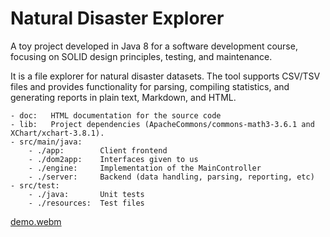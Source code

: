 # Natural Disaster Explorer

A toy project developed in Java 8 for a software development course, focusing on SOLID design principles, testing, and maintenance.

It is a file explorer for natural disaster datasets. The tool supports CSV/TSV files and provides functionality for parsing, compiling statistics, and generating reports in plain text, Markdown, and HTML.

```
- doc:   HTML documentation for the source code
- lib:   Project dependencies (ApacheCommons/commons-math3-3.6.1 and XChart/xchart-3.8.1).
- src/main/java:
    - ./app:        Client frontend
    - ./dom2app:    Interfaces given to us
    - ./engine:     Implementation of the MainController
    - ./server:     Backend (data handling, parsing, reporting, etc)
- src/test:
    - ./java:       Unit tests
    - ./resources:  Test files
```
[demo.webm](https://github.com/user-attachments/assets/bc2287e1-51c8-4a2c-8dd9-6ff1fcfb5cda)
